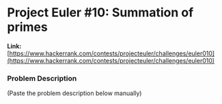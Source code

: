 # Project Euler #10: Summation of primes

**Link:** [https://www.hackerrank.com/contests/projecteuler/challenges/euler010](https://www.hackerrank.com/contests/projecteuler/challenges/euler010)

### Problem Description
(Paste the problem description below manually)


